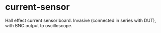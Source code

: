# current-sensor
Hall effect current sensor board. Invasive (connected in series with DUT), with BNC output to oscilloscope.
